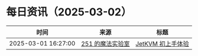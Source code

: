 ﻿# 每日资讯（2025-03-02）

|时间|来源|标题|
|---|---|---|
|2025-03-01 16:27:00|[251 的魔法实验室](https://blog.251.sh/feed/)|[JetKVM 初上手体验](https://blog.251.sh/hands-on-jetkvm)|
